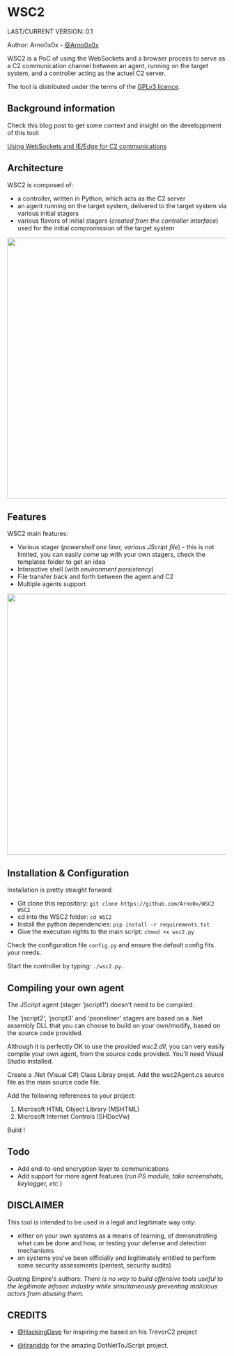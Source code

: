WSC2
============
LAST/CURRENT VERSION: 0.1

Author: Arno0x0x - [@Arno0x0x](https://twitter.com/Arno0x0x)

WSC2 is a PoC of using the WebSockets and a browser process to serve as a C2 communication channel between an agent, running on the target system, and a controller acting as the actuel C2 server.

The tool is distributed under the terms of the [GPLv3 licence](http://www.gnu.org/copyleft/gpl.html).

Background information
----------------
Check this blog post to get some context and insight on the developpment of this tool:

[Using WebSockets and IE/Edge for C2 communications](https://arno0x0x.wordpress.com/2017/11/10/using-websockets-and-ie-edge-for-c2-communications/)

Architecture
----------------
WSC2 is composed of:
- a controller, written in Python, which acts as the C2 server
- an agent running on the target system, delivered to the target system via various initial stagers
- various flavors of initial stagers (*created from the controller interface*) used for the initial compromission of the target system

<img src="https://dl.dropboxusercontent.com/s/2znnn74iczdjbus/architecture.jpg?dl=0" width="600">

Features
----------------
WSC2 main features:
  - Various stager (*powershell one liner, various JScript file*) - this is not limited, you can easily come up with your own stagers, check the templates folder to get an idea
  - Interactive shell (*with environment persistency*)
  - File transfer back and forth between the agent and C2
  - Multiple agents support

<img src="https://dl.dropboxusercontent.com/s/ubhgex2d9h8cjr4/wsc2.jpg?dl=0" width="600">

Installation & Configuration
------------
Installation is pretty straight forward:
* Git clone this repository: `git clone https://github.com/Arno0x/WSC2 WSC2`
* cd into the WSC2 folder: `cd WSC2`
* Install the python dependencies: `pip install -r requirements.txt`
* Give the execution rights to the main script: `chmod +x wsc2.py`

Check the configuration file `config.py` and ensure the default config fits your needs.

Start the controller by typing: `./wsc2.py`.

Compiling your own agent
------------
The JScript agent (stager 'jscript1') doesn't need to be compiled.

The 'jscript2', 'jscript3' and 'psoneliner' stagers are based on a .Net assembly DLL that you can choose to build on your own/modify, based on the source code provided.

Although it is perfectly OK to use the provided *wsc2.dll*, you can very easily compile your own agent, from the source code provided. You'll need Visual Studio installed.

Create a .Net (Visual C#) Class Libray projet. Add the wsc2Agent.cs source file as the main source code file.

Add the following references to your project:
  1. Microsoft HTML Object Library (MSHTML)
  2. Microsoft Internet Controls (SHDocVw)

Build !

Todo
----------------
  - Add end-to-end encryption layer to communications
  - Add support for more agent features (*run PS module, take screenshots, keylogger, etc.*)

DISCLAIMER
----------------
This tool is intended to be used in a legal and legitimate way only:
  - either on your own systems as a means of learning, of demonstrating what can be done and how, or testing your defense and detection mechanisms
  - on systems you've been officially and legitimately entitled to perform some security assessments (pentest, security audits)

Quoting Empire's authors:
*There is no way to build offensive tools useful to the legitimate infosec industry while simultaneously preventing malicious actors from abusing them.*

CREDITS
------------

- [@HackingDave](https://twitter.com/HackingDave) for inspiring me based on his TrevorC2 project

- [@tiraniddo](https://twitter.com/tiraniddo) for the amazing DotNetToJScript project.